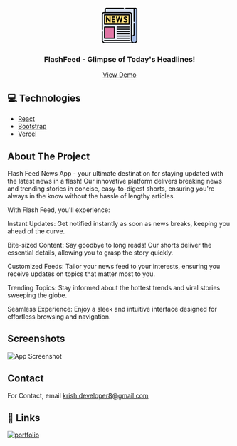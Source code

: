                         




















































<br/>
<div align="center">
<a href="">
<img src="https://raw.githubusercontent.com/krish-developer/FlashFeed-News-App/main/public/2965879.png" alt="Logo" width="80" height="80">
</a>
<h3 align="center">FlashFeed
      -  Glimpse of Today's Headlines!</h3>
<p align="center">
<!--An awesome README template to jumpstart your projects!-->
<!--<br/>-->
<!--<br/>-->
<!--<a href="https://github.com/ShaanCoding/ReadME-Generator/"><strong>Explore the docs »</strong></a>-->
<!--<br/>-->
<!--<br/>-->
<a href="https://flashfeednews.vercel.app/">View Demo</a>  

</p>
</div>



 ## 💻 Technologies



<!--- [Next](https://nextjs.org)-->
- [React](https://reactjs.org)
- [Bootstrap](https://getbootstrap.com)
- [Vercel](https://vercel.com/)
 
 ## About The Project

Flash Feed News App - your ultimate destination for staying updated with the latest news in a flash! Our innovative platform delivers breaking news and trending stories in concise, easy-to-digest shorts, ensuring you're always in the know without the hassle of lengthy articles.

With Flash Feed, you'll experience:

Instant Updates: Get notified instantly as soon as news breaks, keeping you ahead of the curve.

Bite-sized Content: Say goodbye to long reads! Our shorts deliver the essential details, allowing you to grasp the story quickly.

Customized Feeds: Tailor your news feed to your interests, ensuring you receive updates on topics that matter most to you.

Trending Topics: Stay informed about the hottest trends and viral stories sweeping the globe.

Seamless Experience: Enjoy a sleek and intuitive interface designed for effortless browsing and navigation.

## Screenshots

![App Screenshot](https://img001.prntscr.com/file/img001/LC_xEROPTNmj5_B_q32EPA.png
)


## Contact

For Contact, email krish.developer8@gmail.com 

## 🔗 Links
[![portfolio](https://img.shields.io/badge/my_portfolio-000?style=for-the-badge&logo=ko-fi&logoColor=white)](https://github.com/krish-developer)

